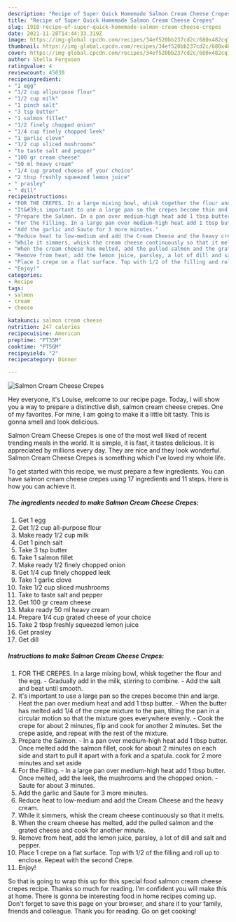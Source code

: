 ```yaml
---
description: "Recipe of Super Quick Homemade Salmon Cream Cheese Crepes"
title: "Recipe of Super Quick Homemade Salmon Cream Cheese Crepes"
slug: 1910-recipe-of-super-quick-homemade-salmon-cream-cheese-crepes
date: 2021-11-28T14:44:33.319Z
image: https://img-global.cpcdn.com/recipes/34ef520bb237cd2c/680x482cq70/salmon-cream-cheese-crepes-recipe-main-photo.jpg
thumbnail: https://img-global.cpcdn.com/recipes/34ef520bb237cd2c/680x482cq70/salmon-cream-cheese-crepes-recipe-main-photo.jpg
cover: https://img-global.cpcdn.com/recipes/34ef520bb237cd2c/680x482cq70/salmon-cream-cheese-crepes-recipe-main-photo.jpg
author: Stella Ferguson
ratingvalue: 4
reviewcount: 45030
recipeingredient:
- "1 egg"
- "1/2 cup allpurpose flour"
- "1/2 cup milk"
- "1 pinch salt"
- "3 tsp butter"
- "1 salmon fillet"
- "1/2 finely chopped onion"
- "1/4 cup finely chopped leek"
- "1 garlic clove"
- "1/2 cup sliced mushrooms"
- "to taste salt and pepper"
- "100 gr cream cheese"
- "50 ml heavy cream"
- "1/4 cup grated cheese of your choice"
- "2 tbsp freshly squeezed lemon juice"
- " prasley"
- " dill"
recipeinstructions:
- "FOR THE CREPES. In a large mixing bowl, whisk together the flour and the egg. Gradually add in the milk, stirring to combine. Add the salt and beat until smooth."
- "It&#39;s important to use a large pan so the crepes become thin and large. Heat the pan over medium heat and add 1 tbsp butter. When the butter has melted add 1/4 of the crepe mixture to the pan, tilting the pan in a circular motion so that the mixture goes everywhere evenly. Cook the crepe for about 2 minutes, flip and cook for another 2 minutes. Set the crepe aside, and repeat with the rest of the mixture."
- "Prepare the Salmon. In a pan over medium-high heat add 1 tbsp butter. Once melted add the salmon fillet, cook for about 2 minutes on each side and start to pull it apart with a fork and a spatula. cook for 2 more minutes and set aside"
- "For the Filling. In a large pan over medium-high heat add 1 tbsp butter. Once melted, add the leek, the mushrooms and the chopped onion. Saute for about 3 minutes."
- "Add the garlic and Saute for 3 more minutes."
- "Reduce heat to low-medium and add the Cream Cheese and the heavy cream."
- "While it simmers, whisk the cream cheese continuously so that it melts."
- "When the cream cheese has melted, add the pulled salmon and the grated cheese and cook for another minute."
- "Remove from heat, add the lemon juice, parsley, a lot of dill and salt and pepper."
- "Place 1 crepe on a flat surface. Top with 1/2 of the filling and roll up to enclose. Repeat with the second Crepe."
- "Enjoy!"
categories:
- Recipe
tags:
- salmon
- cream
- cheese

katakunci: salmon cream cheese 
nutrition: 247 calories
recipecuisine: American
preptime: "PT35M"
cooktime: "PT56M"
recipeyield: "2"
recipecategory: Dinner

---
```



![Salmon Cream Cheese Crepes](https://img-global.cpcdn.com/recipes/34ef520bb237cd2c/680x482cq70/salmon-cream-cheese-crepes-recipe-main-photo.jpg)

Hey everyone, it's Louise, welcome to our recipe page. Today, I will show you a way to prepare a distinctive dish, salmon cream cheese crepes. One of my favorites. For mine, I am going to make it a little bit tasty. This is gonna smell and look delicious.

Salmon Cream Cheese Crepes is one of the most well liked of recent trending meals in the world. It is simple, it is fast, it tastes delicious. It is appreciated by millions every day. They are nice and they look wonderful. Salmon Cream Cheese Crepes is something which I've loved my whole life.




To get started with this recipe, we must prepare a few ingredients. You can have salmon cream cheese crepes using 17 ingredients and 11 steps. Here is how you can achieve it.

<!--inarticleads1-->

##### The ingredients needed to make Salmon Cream Cheese Crepes:

1. Get 1 egg
1. Get 1/2 cup all-purpose flour
1. Make ready 1/2 cup milk
1. Get 1 pinch salt
1. Take 3 tsp butter
1. Take 1 salmon fillet
1. Make ready 1/2 finely chopped onion
1. Get 1/4 cup finely chopped leek
1. Take 1 garlic clove
1. Take 1/2 cup sliced mushrooms
1. Take to taste salt and pepper
1. Get 100 gr cream cheese
1. Make ready 50 ml heavy cream
1. Prepare 1/4 cup grated cheese of your choice
1. Take 2 tbsp freshly squeezed lemon juice
1. Get  prasley
1. Get  dill




<!--inarticleads2-->

##### Instructions to make Salmon Cream Cheese Crepes:

1. FOR THE CREPES. In a large mixing bowl, whisk together the flour and the egg. - Gradually add in the milk, stirring to combine. - Add the salt and beat until smooth.
1. It&#39;s important to use a large pan so the crepes become thin and large. Heat the pan over medium heat and add 1 tbsp butter. - When the butter has melted add 1/4 of the crepe mixture to the pan, tilting the pan in a circular motion so that the mixture goes everywhere evenly. - Cook the crepe for about 2 minutes, flip and cook for another 2 minutes. Set the crepe aside, and repeat with the rest of the mixture.
1. Prepare the Salmon. - In a pan over medium-high heat add 1 tbsp butter. Once melted add the salmon fillet, cook for about 2 minutes on each side and start to pull it apart with a fork and a spatula. cook for 2 more minutes and set aside
1. For the Filling. - In a large pan over medium-high heat add 1 tbsp butter. Once melted, add the leek, the mushrooms and the chopped onion. - Saute for about 3 minutes.
1. Add the garlic and Saute for 3 more minutes.
1. Reduce heat to low-medium and add the Cream Cheese and the heavy cream.
1. While it simmers, whisk the cream cheese continuously so that it melts.
1. When the cream cheese has melted, add the pulled salmon and the grated cheese and cook for another minute.
1. Remove from heat, add the lemon juice, parsley, a lot of dill and salt and pepper.
1. Place 1 crepe on a flat surface. Top with 1/2 of the filling and roll up to enclose. Repeat with the second Crepe.
1. Enjoy!




So that is going to wrap this up for this special food salmon cream cheese crepes recipe. Thanks so much for reading. I'm confident you will make this at home. There is gonna be interesting food in home recipes coming up. Don't forget to save this page on your browser, and share it to your family, friends and colleague. Thank you for reading. Go on get cooking!
